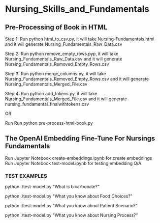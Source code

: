 # Nursing_Skills_and_Fundamentals

## Pre-Processing of Book in HTML

Step 1: Run python html_to_csv.py, it will take Nursing-Fundamentals.html and it will generate Nursing_Fundamentals_Raw_Data.csv

Step 2: Run python remove_empty_rows.pyp, it will take Nursing_Fundamentals_Raw_Data.csv and it will generate Nursing_Fundamentals_Removed_Empty_Rows.csv

Step 3: Run python merge_columns.py, it will take Nursing_Fundamentals_Removed_Empty_Rows.csv and it will generate Nursing_Fundamentals_Merged_File.csv

Step 4: Run python add_tokens.py, it will take Nursing_Fundamentals_Merged_File.csv and it will generate nursing_fundamental_finalwithtokens.csv

OR 

Run Run python pre-process-html-book.py

## The OpenAI Embedding Fine-Tune For Nursings Fundamentals

Run Jupyter Notebook create-embeddings.ipynb for create embeddings
Run Jupyter Notebook test-model.ipynb for testing embedding Q/A

### TEST EXAMPLES 

python .\test-model.py "What is bicarbonate?"

python .\test-model.py "What you know about Food Choices?"

python .\test-model.py "What you know about Patient Scenario?"  

python .\test-model.py "What you know about Nursing Process?"